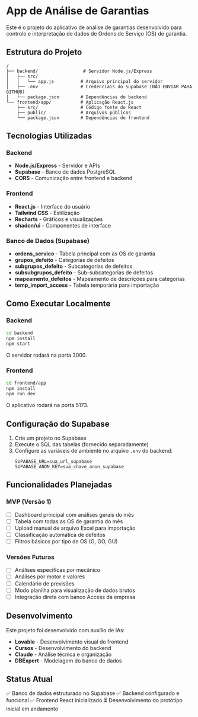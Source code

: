 # App de Análise de Garantias

Este é o projeto do aplicativo de análise de garantias desenvolvido para controle e interpretação de dados de Ordens de Serviço (OS) de garantia.

## Estrutura do Projeto

```
/
├── backend/                 # Servidor Node.js/Express
│   ├── src/
│   │   └── app.js          # Arquivo principal do servidor
│   ├── .env                # Credenciais do Supabase (NÃO ENVIAR PARA GITHUB)
│   └── package.json        # Dependências do backend
└── frontend/app/           # Aplicação React.js
    ├── src/                # Código fonte do React
    ├── public/             # Arquivos públicos
    └── package.json        # Dependências do frontend
```

## Tecnologias Utilizadas

### Backend
- **Node.js/Express** - Servidor e APIs
- **Supabase** - Banco de dados PostgreSQL
- **CORS** - Comunicação entre frontend e backend

### Frontend
- **React.js** - Interface do usuário
- **Tailwind CSS** - Estilização
- **Recharts** - Gráficos e visualizações
- **shadcn/ui** - Componentes de interface

### Banco de Dados (Supabase)
- **ordens_servico** - Tabela principal com as OS de garantia
- **grupos_defeito** - Categorias de defeitos
- **subgrupos_defeito** - Subcategorias de defeitos
- **subsubgrupos_defeito** - Sub-subcategorias de defeitos
- **mapeamento_defeitos** - Mapeamento de descrições para categorias
- **temp_import_access** - Tabela temporária para importação

## Como Executar Localmente

### Backend
```bash
cd backend
npm install
npm start
```
O servidor rodará na porta 3000.

### Frontend
```bash
cd frontend/app
npm install
npm run dev
```
O aplicativo rodará na porta 5173.

## Configuração do Supabase

1. Crie um projeto no Supabase
2. Execute o SQL das tabelas (fornecido separadamente)
3. Configure as variáveis de ambiente no arquivo `.env` do backend:
   ```
   SUPABASE_URL=sua_url_supabase
   SUPABASE_ANON_KEY=sua_chave_anon_supabase
   ```

## Funcionalidades Planejadas

### MVP (Versão 1)
- [ ] Dashboard principal com análises gerais do mês
- [ ] Tabela com todas as OS de garantia do mês
- [ ] Upload manual de arquivo Excel para importação
- [ ] Classificação automática de defeitos
- [ ] Filtros básicos por tipo de OS (G, GO, GU)

### Versões Futuras
- [ ] Análises específicas por mecânico
- [ ] Análises por motor e valores
- [ ] Calendário de previsões
- [ ] Modo planilha para visualização de dados brutos
- [ ] Integração direta com banco Access da empresa

## Desenvolvimento

Este projeto foi desenvolvido com auxílio de IAs:
- **Lovable** - Desenvolvimento visual do frontend
- **Cursos** - Desenvolvimento do backend
- **Claude** - Análise técnica e organização
- **DBExpert** - Modelagem do banco de dados

## Status Atual

✅ Banco de dados estruturado no Supabase
✅ Backend configurado e funcional
✅ Frontend React inicializado
⏳ Desenvolvimento do protótipo inicial em andamento


